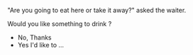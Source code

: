 "Are you going to eat here or take it away?" asked the waiter.



Would you like something to drink ?

- No, Thanks
- Yes I'd like to ...
